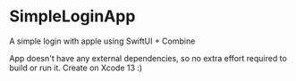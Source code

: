 # SimpleLoginApp
A simple login with apple using SwiftUI + Combine

App doesn't have any external dependencies, so no extra effort required to build or run it. Create on Xcode 13 :) 

